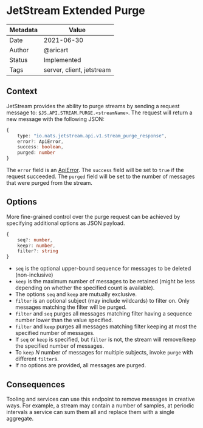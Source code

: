 # JetStream Extended Purge

|Metadata|Value|
|--------|-----|
|Date    |2021-06-30|
|Author  |@aricart|
|Status  |Implemented|
|Tags    |server, client, jetstream|

## Context

JetStream provides the ability to purge streams by sending a request message to:
`$JS.API.STREAM.PURGE.<streamName>`. The request will return a new message with
the following JSON:

```typescript
{
    type: "io.nats.jetstream.api.v1.stream_purge_response", 
    error?: ApiError,
    success: boolean,
    purged: number
}
```

The `error` field is an [ApiError](0007-error-codes.md). The `success` field will be set to `true` if the request
succeeded. The `purged` field will be set to the number of messages that were
purged from the stream.

## Options

More fine-grained control over the purge request can be achieved by specifying
additional options as JSON payload.

```typescript
{
    seq?: number,
    keep?: number,
    filter?: string
}
```

- `seq` is the optional upper-bound sequence for messages to be deleted
  (non-inclusive)
- `keep` is the maximum number of messages to be retained (might be less
  depending on whether the specified count is available).
- The options `seq` and `keep` are mutually exclusive.
- `filter` is an optional subject (may include wildcards) to filter on. Only
  messages matching the filter will be purged.
- `filter` and `seq` purges all messages matching filter having a sequence
  number lower than the value specified.
- `filter` and `keep` purges all messages matching filter keeping at most the
  specified number of messages.
- If `seq` or `keep` is specified, but `filter` is not, the stream will
  remove/keep the specified number of messages.
- To `keep` _N_ number of messages for multiple subjects, invoke `purge` with
  different `filter`s.
- If no options are provided, all messages are purged.

## Consequences

Tooling and services can use this endpoint to remove messages in creative ways.
For example, a stream may contain a number of samples, at periodic intervals a
service can sum them all and replace them with a single aggregate.
